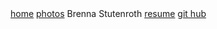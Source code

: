 <html lang="en" dir="ltr">
  <head>
    <meta charset="utf-8">
    <link rel="stylesheet" href="static/style.css">
  </head>
  <body>
    <div id = "left"></div>
    <div id = "right"></div>
    <div id = "navigation">
      <a id = "nav1" href="index.md">home</a>
      <a id = "nav2" href="sampleFeed.html">photos</a>
      <a id="home_title">Brenna Stutenroth</a>
      <a id = "nav3" href="resume.html">resume</a>
      <a id = "caphub" href="https://github.com/bstutenroth">git hub</a>
    </div>
  </body>
</html>
